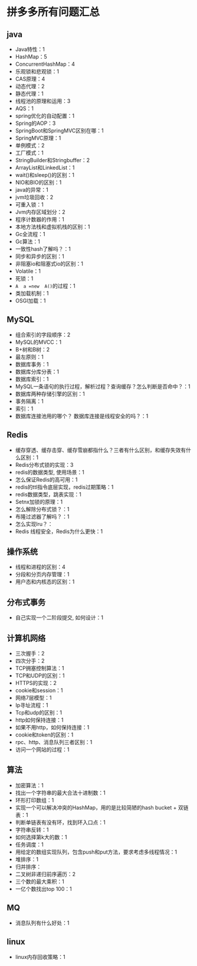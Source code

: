 # 拼多多所有问题汇总

## java
- Java特性：1
- HashMap：5
- ConcurrentHashMap：4
- 乐观锁和悲观锁：1
- CAS原理：4
- 动态代理：2
- 静态代理：1
- 线程池的原理和运用：3
- AQS：1
- spring优化的自动配置：1
- Spring的AOP：3
- SpringBoot和SpringMVC区别在哪：1
- SpringMVC原理：1
- 单例模式：2
- 工厂模式：1
- StringBuilder和Stringbuffer：2
- ArrayList和LinkedList：1
- wait()和sleep()的区别：1
- NIO和BIO的区别：1
- java的异常：1
- jvm垃圾回收：2
- 可重入锁：1
- Jvm内存区域划分：2
- 程序计数器的作用：1
- 本地方法栈和虚拟机栈的区别：1
- Gc全流程：1
- Gc算法：1
- 一致性hash了解吗？：1
- 同步和异步的区别：1
- 非阻塞io和阻塞式io的区别：1
- Volatile：1
- 死锁：1
- `A  a =new  A()`的过程：1
- 类加载机制：1
- OSGI加载：1

## MySQL
- 组合索引的字段顺序：2
- MySQL的MVCC：1
- B+树和B树：2
- 最左原则：1
- 数据库事务：1
- 数据库分库分表：1
- 数据库索引：1
- MySQL一条语句的执行过程，解析过程？查询缓存？怎么判断是否命中？：1
- 数据库两种存储引擎的区别：1
- 事务隔离：1
- 索引：1
- 数据库连接池用的哪个？ 数据库连接是线程安全的吗？：1


## Redis
- 缓存穿透、缓存击穿、缓存雪崩都指什么？三者有什么区别，和缓存失效有什么区别：1
- Redis分布式锁的实现：3
- redis的数据类型, 使用场景：1
- 怎么保证Redis的高可用：1
- redis的ttl指令底层实现，redis过期策略：1
- redis数据类型，跳表实现：1
- Setnx加锁的原理：1
- 怎么解除分布式锁？：1
- 布隆过滤器了解吗？：1
- 怎么实现lru？：
- Redis 线程安全，Redis为什么更快：1

## 操作系统
- 线程和进程的区别：4
- 分段和分页内存管理：1
- 用户态和内核态的区别：1

## 分布式事务
- 自己实现一个二阶段提交, 如何设计：1



## 计算机网络
- 三次握手：2
- 四次分手：2
- TCP拥塞控制算法：1
- TCP和UDP的区别：1
- HTTPS的实现：2
- cookie和session：1
- 网络7层模型：1
- Ip寻址流程：1
- Tcp和udp的区别：1
- http如何保持连接：1
- 如果不用http，如何保持连接：1
- cookie和token的区别：1
- rpc、http、消息队列三者区别：1
- 访问一个网站的过程：1


## 算法
- 加密算法：1
- 找出一个字符串的最大合法十进制数：1
- 环形打印数组：1
- 实现一个可以解决冲突的HashMap，用的是比较简陋的hash bucket + 双链表：1
- 判断单链表有没有环，找到环入口点：1
- 字符串反转：1
- 如何选择第k大的数：1
- 任务调度：1
- 用给定的数组实现队列，包含push和put方法，要求考虑多线程情况：1
- 堆排序：1
- 归并排序：
- 二叉树非递归前序遍历：2
- 三个数的最大乘积：1
- 一亿个数找出top 100：1



## MQ
- 消息队列有什么好处：1


## linux
- linux内存回收策略：1